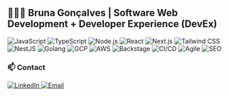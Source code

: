 ## 👩🏼‍💻 Bruna Gonçalves | Software Web Development + Developer Experience (DevEx)

<p>
  <img alt="JavaScript" src="https://img.shields.io/badge/JavaScript-F7DF1E?style=for-the-badge&logo=javascript&logoColor=black"/>
  <img alt="TypeScript" src="https://img.shields.io/badge/TypeScript-3178C6?style=for-the-badge&logo=typescript&logoColor=white"/>
  <img alt="Node.js" src="https://img.shields.io/badge/Node.js-339933?style=for-the-badge&logo=node.js&logoColor=white"/>
  <img alt="React" src="https://img.shields.io/badge/React-61DAFB?style=for-the-badge&logo=react&logoColor=black"/>
  <img alt="Next.js" src="https://img.shields.io/badge/Next.js-000000?style=for-the-badge&logo=nextdotjs&logoColor=white"/>
  <img alt="Tailwind CSS" src="https://img.shields.io/badge/Tailwind_CSS-06B6D4?style=for-the-badge&logo=tailwindcss&logoColor=white"/>
  <img alt="NestJS" src="https://img.shields.io/badge/NestJS-E0234E?style=for-the-badge&logo=nestjs&logoColor=white"/>
  <img alt="Golang" src="https://img.shields.io/badge/Go-00ADD8?style=for-the-badge&logo=go&logoColor=white"/>
  <img alt="GCP" src="https://img.shields.io/badge/Google_Cloud-4285F4?style=for-the-badge&logo=google-cloud&logoColor=white"/>
  <img alt="AWS" src="https://img.shields.io/badge/AWS-232F3E?style=for-the-badge&logo=amazon-aws&logoColor=white"/>
  <img alt="Backstage" src="https://img.shields.io/badge/Backstage-000000?style=for-the-badge&logo=spotify&logoColor=white"/>
  <img alt="CI/CD" src="https://img.shields.io/badge/CI%2FCD-Enabled-blue?style=for-the-badge"/>
  <img alt="Agile" src="https://img.shields.io/badge/Agile-Driven-green?style=for-the-badge"/>
  <img alt="SEO" src="https://img.shields.io/badge/SEO-Optimization-orange?style=for-the-badge"/>
</p>

### 📫 Contact
<p>
  <a href="https://linkedin.com/in/brugon" target="_blank">
    <img alt="LinkedIn" src="https://img.shields.io/badge/LinkedIn-0A66C2?style=for-the-badge&logo=linkedin&logoColor=white"/>
  </a>
  <a href="mailto:brunasgoncal@gmail.com">
    <img alt="Email" src="https://img.shields.io/badge/Email-D14836?style=for-the-badge&logo=gmail&logoColor=white"/>
  </a>
</p>
